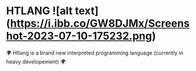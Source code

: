 # HTLANG ![alt text] (https://i.ibb.co/GW8DJMx/Screenshot-2023-07-10-175232.png)
🌍 Htlang is a brand new interpreted programming language (currently in heavy developement) 🌍
